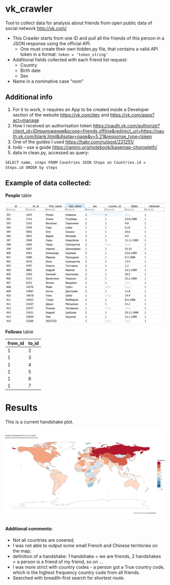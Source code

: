 # vk_crawler
Tool to collect data for analysis about friends from open public data of social network http://vk.com/



* This Crawler starts from one ID and pull all the friends of this person in a JSON response using the official API.
    * One must create their own hidden.py file, that contains a valid API token in a format:
    `token = 'token_string' `
* Additional fields collected with each friend list request:
    * Country
    * Birth date
    * Sex
* Name in a nominative case "nom"
 
## Additional info 
1. For it to work, ir requires an App to be created inside a Developer section of the website https://vk.com/dev and https://vk.com/apps?act=manage
2. How I received an authorisation token  https://oauth.vk.com/authorize?client_id=IDприложения&scope=friends,offline&redirect_uri=https://oauth.vk.com/blank.html&display=page&v=5.21&response_type=token
3. One of the guides I used  https://habr.com/ru/post/221251/
4. todo - use a guide https://ramiro.org/notebook/basemap-choropleth/
5. data in clean.py, accessed as query:

```
SELECT name, steps FROM Countries JOIN Steps on Countries.id = Steps.id ORDER by steps
```

## Example of data collected:
**People** table

![People_table](img/people.PNG)

**Follows** table

from_id | to_id
------------ | -------------
1 | 2
1 | 3
1 | 4
1 | 5
1 | 6
1 | 7


# Results
This is a current handshake plot.

![Handshake_image](img/handshakes.png)

#### Additional comments:
* Not all countries are covered;
* I was not able to output some small French and Chinese territories on the map;
* definition of a handshake: 1 handshake = we are friends, 2 handshakes = a person is a friend of my friend, so on ...
* I was more strict with country codes - a person got a True country code, which is the highest frequency 
country code from all friends.
* Searched with breadth-first search for shortest route.